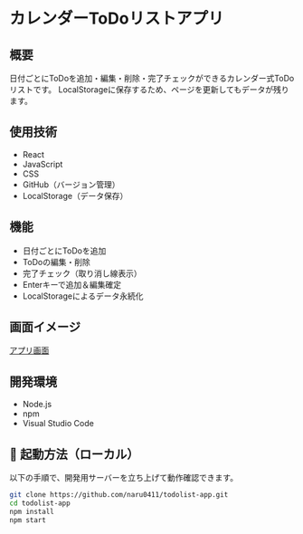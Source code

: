 # カレンダーToDoリストアプリ

## 概要
日付ごとにToDoを追加・編集・削除・完了チェックができるカレンダー式ToDoリストです。
LocalStorageに保存するため、ページを更新してもデータが残ります。

## 使用技術
- React
- JavaScript
- CSS
- GitHub（バージョン管理）
- LocalStorage（データ保存）

## 機能
- 日付ごとにToDoを追加
- ToDoの編集・削除
- 完了チェック（取り消し線表示）
- Enterキーで追加＆編集確定
- LocalStorageによるデータ永続化

## 画面イメージ
[アプリ画面](image-1.png)

## 開発環境
- Node.js
- npm
- Visual Studio Code

## 🚀 起動方法（ローカル）

以下の手順で、開発用サーバーを立ち上げて動作確認できます。

```bash
git clone https://github.com/naru0411/todolist-app.git
cd todolist-app
npm install
npm start
